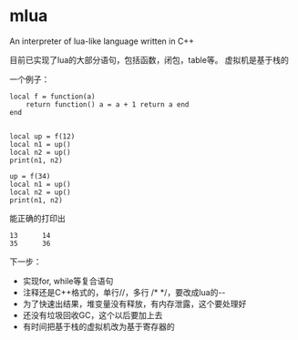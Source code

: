 # mlua
An interpreter of lua-like language written in C++ 

目前已实现了lua的大部分语句，包括函数，闭包，table等。 虚拟机是基于栈的

一个例子：

```
local f = function(a)
    return function() a = a + 1 return a end 
end


local up = f(12)
local n1 = up()
local n2 = up()
print(n1, n2)

up = f(34)
local n1 = up()
local n2 = up()
print(n1, n2)
```
能正确的打印出
```
13      14
35      36
```
下一步：
+ 实现for, while等复合语句
+ 注释还是C++格式的，单行//，多行 /* */，要改成lua的--
+ 为了快速出结果，堆变量没有释放，有内存泄露，这个要处理好
+ 还没有垃圾回收GC，这个以后要加上去
+ 有时间把基于栈的虚拟机改为基于寄存器的
